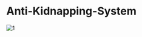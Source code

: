 # Anti-Kidnapping-System

![1](https://github.com/SenolSW/Anti-Kidnapping-System/assets/154299511/f08d421b-831c-4c28-a7e4-e6c9d1ae8722)
